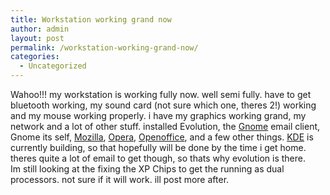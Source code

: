 ```yaml
---
title: Workstation working grand now
author: admin
layout: post
permalink: /workstation-working-grand-now/
categories:
  - Uncategorized
---
```

Wahoo!!! my workstation is working fully now. well semi fully. have to get bluetooth working, my sound card (not sure which one, theres 2!) working and my mouse working properly. i have my graphics working grand, my network and a lot of other stuff. installed Evolution, the [Gnome][1] email client, Gnome its self, [Mozilla][2], [Opera][3], [Openoffice][4], and a few other things. [KDE][5] is currently building, so that hopefully will be done by the time i get home. theres quite a lot of email to get though, so thats why evolution is there.  
Im still looking at the fixing the XP Chips to get the running as dual processors. not sure if it will work. ill post more after.

 [1]: http://www.gnome.org
 [2]: http://www.mozilla.org
 [3]: http://www.opera.com
 [4]: http://www.openoffice.org
 [5]: http://www.kde.org